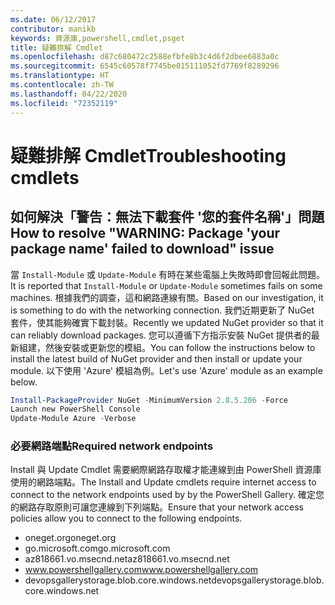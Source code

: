 ```yaml
---
ms.date: 06/12/2017
contributor: manikb
keywords: 資源庫,powershell,cmdlet,psget
title: 疑難排解 Cmdlet
ms.openlocfilehash: d87c680472c2588efbfe8b3c4d6f2dbee6883a0c
ms.sourcegitcommit: 6545c60578f7745be015111052fd7769f8289296
ms.translationtype: HT
ms.contentlocale: zh-TW
ms.lasthandoff: 04/22/2020
ms.locfileid: "72352119"
---
```

# <a name="troubleshooting-cmdlets"></a><span data-ttu-id="581e3-103">疑難排解 Cmdlet</span><span class="sxs-lookup"><span data-stu-id="581e3-103">Troubleshooting cmdlets</span></span>

## <a name="how-to-resolve-warning-package-your-package-name-failed-to-download-issue"></a><span data-ttu-id="581e3-104">如何解決「警告：無法下載套件 '您的套件名稱'」問題</span><span class="sxs-lookup"><span data-stu-id="581e3-104">How to resolve "WARNING: Package 'your package name' failed to download" issue</span></span>

<span data-ttu-id="581e3-105">當 `Install-Module` 或 `Update-Module` 有時在某些電腦上失敗時即會回報此問題。</span><span class="sxs-lookup"><span data-stu-id="581e3-105">It is reported that `Install-Module` or `Update-Module` sometimes fails on some machines.</span></span> <span data-ttu-id="581e3-106">根據我們的調查，這和網路連線有關。</span><span class="sxs-lookup"><span data-stu-id="581e3-106">Based on our investigation, it is something to do with the networking connection.</span></span> <span data-ttu-id="581e3-107">我們近期更新了 NuGet 套件，使其能夠確實下載封裝。</span><span class="sxs-lookup"><span data-stu-id="581e3-107">Recently we updated NuGet provider so that it can reliably download packages.</span></span> <span data-ttu-id="581e3-108">您可以遵循下方指示安裝 NuGet 提供者的最新組建，然後安裝或更新您的模組。</span><span class="sxs-lookup"><span data-stu-id="581e3-108">You can follow the instructions below to install the latest build of NuGet provider and then install or update your module.</span></span> <span data-ttu-id="581e3-109">以下使用 'Azure' 模組為例。</span><span class="sxs-lookup"><span data-stu-id="581e3-109">Let's use 'Azure' module as an example below.</span></span>

```powershell
Install-PackageProvider NuGet -MinimumVersion 2.8.5.206 -Force
Launch new PowerShell Console
Update-Module Azure -Verbose
```

### <a name="required-network-endpoints"></a><span data-ttu-id="581e3-110">必要網路端點</span><span class="sxs-lookup"><span data-stu-id="581e3-110">Required network endpoints</span></span>

<span data-ttu-id="581e3-111">Install 與 Update Cmdlet 需要網際網路存取權才能連線到由 PowerShell 資源庫使用的網路端點。</span><span class="sxs-lookup"><span data-stu-id="581e3-111">The Install and Update cmdlets require internet access to connect to the network endpoints used by by the PowerShell Gallery.</span></span> <span data-ttu-id="581e3-112">確定您的網路存取原則可讓您連線到下列端點。</span><span class="sxs-lookup"><span data-stu-id="581e3-112">Ensure that your network access policies allow you to connect to the following endpoints.</span></span>

- <span data-ttu-id="581e3-113">oneget.org</span><span class="sxs-lookup"><span data-stu-id="581e3-113">oneget.org</span></span>
- <span data-ttu-id="581e3-114">go.microsoft.com</span><span class="sxs-lookup"><span data-stu-id="581e3-114">go.microsoft.com</span></span>
- <span data-ttu-id="581e3-115">az818661.vo.msecnd.net</span><span class="sxs-lookup"><span data-stu-id="581e3-115">az818661.vo.msecnd.net</span></span>
- <span data-ttu-id="581e3-116">www.powershellgallery.com</span><span class="sxs-lookup"><span data-stu-id="581e3-116">www.powershellgallery.com</span></span>
- <span data-ttu-id="581e3-117">devopsgallerystorage.blob.core.windows.net</span><span class="sxs-lookup"><span data-stu-id="581e3-117">devopsgallerystorage.blob.core.windows.net</span></span>
